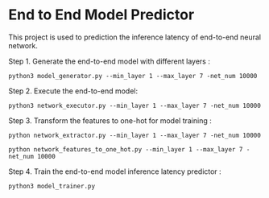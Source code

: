 # End to End Model Predictor

This project is used to prediction the inference latency of end-to-end neural network.

Step 1. Generate the end-to-end model with different layers : 

    python3 model_generator.py --min_layer 1 --max_layer 7 -net_num 10000

Step 2. Execute the end-to-end model: 

    python3 network_executor.py --min_layer 1 --max_layer 7 -net_num 10000

Step 3. Transform the features to one-hot for model training : 

    python network_extractor.py --min_layer 1 --max_layer 7 -net_num 10000

    python network_features_to_one_hot.py --min_layer 1 --max_layer 7 -net_num 10000

Step 4. Train the end-to-end model inference latency predictor : 

    python3 model_trainer.py


